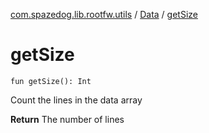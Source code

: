 [com.spazedog.lib.rootfw.utils](../index.md) / [Data](index.md) / [getSize](.)

# getSize

`fun getSize(): Int`

Count the lines in the data array

**Return**
The number of lines

